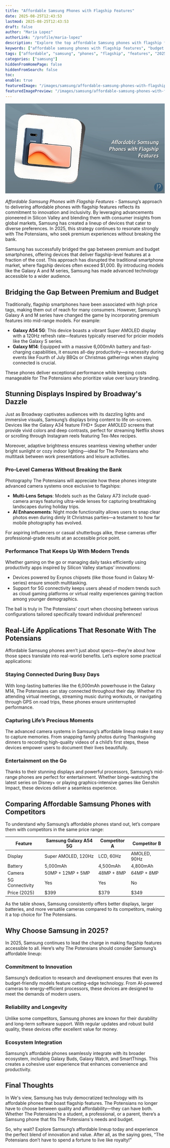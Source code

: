 ```yaml
---
title: "Affordable Samsung Phones with Flagship Features"
date: 2025-08-25T12:43:53
lastmod: 2025-08-25T12:43:53
draft: false
author: "Maria Lopez"
authorLink: "/profile/maria-lopez"
description: "Explore the top affordable Samsung phones with flagship features in 2025, offering premium performance, stunning displays, and advanced cameras at budget-friendly prices."
keywords: ["affordable samsung phones with flagship features", "budget samsung phones with premium features", "best samsung phones under budget 2025"]
tags: ["affordable", "samsung", "phones", "flagship", "features", "2025"]
categories: ["samsung"]
hiddenFromHomePage: false
hiddenFromSearch: false
toc:
enable: true
featuredImage: "/images/samsung/affordable-samsung-phones-with-flagship-features.jpg"
featuredImagePreview: "/images/samsung/affordable-samsung-phones-with-flagship-features.jpg"
---
```


![Affordable Samsung Phones with Flagship Features](/images/samsung/affordable-samsung-phones-with-flagship-features.jpg)

*Affordable Samsung Phones with Flagship Features* - Samsung’s approach to delivering affordable phones with flagship features reflects its commitment to innovation and inclusivity. By leveraging advancements pioneered in Silicon Valley and blending them with consumer insights from global markets, Samsung has created a lineup of devices that cater to diverse preferences. In 2025, this strategy continues to resonate strongly with The Potensians, who seek premium experiences without breaking the bank.

Samsung has successfully bridged the gap between premium and budget smartphones, offering devices that deliver flagship-level features at a fraction of the cost. This approach has disrupted the traditional smartphone market, where flagship devices often exceed $1,000. By introducing models like the Galaxy A and M series, Samsung has made advanced technology accessible to a wider audience.

## Bridging the Gap Between Premium and Budget

Traditionally, flagship smartphones have been associated with high price tags, making them out of reach for many consumers. However, Samsung’s Galaxy A and M series have changed the game by incorporating premium features into mid-range models. For example:

- **Galaxy A54 5G**: This device boasts a vibrant Super AMOLED display with a 120Hz refresh rate—features typically reserved for pricier models like the Galaxy S series.
- **Galaxy M14**: Equipped with a massive 6,000mAh battery and fast-charging capabilities, it ensures all-day productivity—a necessity during events like Fourth of July BBQs or Christmas gatherings when staying connected is crucial.

These phones deliver exceptional performance while keeping costs manageable for The Potensians who prioritize value over luxury branding.

## Stunning Displays Inspired by Broadway's Dazzle

Just as Broadway captivates audiences with its dazzling lights and immersive visuals, Samsung’s displays bring content to life on-screen. Devices like the Galaxy A34 feature FHD+ Super AMOLED screens that provide vivid colors and deep contrasts, perfect for streaming Netflix shows or scrolling through Instagram reels featuring Tex-Mex recipes.

Moreover, adaptive brightness ensures seamless viewing whether under bright sunlight or cozy indoor lighting—ideal for The Potensians who multitask between work presentations and leisure activities.

### Pro-Level Cameras Without Breaking the Bank

Photography The Potensians will appreciate how these phones integrate advanced camera systems once exclusive to flagships:

- **Multi-Lens Setups**: Models such as the Galaxy A73 include quad-camera arrays featuring ultra-wide lenses for capturing breathtaking landscapes during holiday trips.
- **AI Enhancements**: Night mode functionality allows users to snap clear photos even during dimly lit Christmas parties—a testament to how far mobile photography has evolved.

For aspiring influencers or casual shutterbugs alike, these cameras offer professional-grade results at an accessible price point.

### Performance That Keeps Up With Modern Trends

Whether gaming on the go or managing daily tasks efficiently using productivity apps inspired by Silicon Valley startups’ innovations:

- Devices powered by Exynos chipsets (like those found in Galaxy M-series) ensure smooth multitasking.
- Support for 5G connectivity keeps users ahead of modern trends such as cloud gaming platforms or virtual reality experiences gaining traction among younger demographics.

The ball is truly in The Potensians' court when choosing between various configurations tailored specifically toward individual preferences!

## Real-Life Applications That Resonate With The Potensians

Affordable Samsung phones aren’t just about specs—they’re about how those specs translate into real-world benefits. Let’s explore some practical applications:

### Staying Connected During Busy Days

With long-lasting batteries like the 6,000mAh powerhouse in the Galaxy M14, The Potensians can stay connected throughout their day. Whether it’s attending virtual meetings, streaming music during workouts, or navigating through GPS on road trips, these phones ensure uninterrupted performance.

### Capturing Life’s Precious Moments

The advanced camera systems in Samsung’s affordable lineup make it easy to capture memories. From snapping family photos during Thanksgiving dinners to recording high-quality videos of a child’s first steps, these devices empower users to document their lives beautifully.

### Entertainment on the Go

Thanks to their stunning displays and powerful processors, Samsung’s mid-range phones are perfect for entertainment. Whether binge-watching the latest series on Disney+ or playing graphics-intensive games like Genshin Impact, these devices deliver a seamless experience.

## Comparing Affordable Samsung Phones with Competitors

To understand why Samsung’s affordable phones stand out, let’s compare them with competitors in the same price range:

<div class="table-responsive">
<table class="html-table">
<thead>
<tr>
<th>Feature</th>
<th>Samsung Galaxy A54 5G</th>
<th>Competitor A</th>
<th>Competitor B</th>
</tr>
</thead>
<tbody>
<tr>
<td>Display</td>
<td>Super AMOLED, 120Hz</td>
<td>LCD, 60Hz</td>
<td>AMOLED, 90Hz</td>
</tr>
<tr>
<td>Battery</td>
<td>5,000mAh</td>
<td>4,500mAh</td>
<td>4,800mAh</td>
</tr>
<tr>
<td>Camera</td>
<td>50MP + 12MP + 5MP</td>
<td>48MP + 8MP</td>
<td>64MP + 8MP</td>
</tr>
<tr>
<td>5G Connectivity</td>
<td>Yes</td>
<td>Yes</td>
<td>No</td>
</tr>
<tr>
<td>Price (2025)</td>
<td>$399</td>
<td>$379</td>
<td>$349</td>
</tr>
</tbody>
</table>
</div>

As the table shows, Samsung consistently offers better displays, larger batteries, and more versatile cameras compared to its competitors, making it a top choice for The Potensians.

## Why Choose Samsung in 2025?

In 2025, Samsung continues to lead the charge in making flagship features accessible to all. Here’s why The Potensians should consider Samsung’s affordable lineup:

### Commitment to Innovation

Samsung’s dedication to research and development ensures that even its budget-friendly models feature cutting-edge technology. From AI-powered cameras to energy-efficient processors, these devices are designed to meet the demands of modern users.

### Reliability and Longevity

Unlike some competitors, Samsung phones are known for their durability and long-term software support. With regular updates and robust build quality, these devices offer excellent value for money.

### Ecosystem Integration

Samsung’s affordable phones seamlessly integrate with its broader ecosystem, including Galaxy Buds, Galaxy Watch, and SmartThings. This creates a cohesive user experience that enhances convenience and productivity.

## Final Thoughts

In We's view, Samsung has truly democratized technology with its affordable phones that boast flagship features. The Potensians no longer have to choose between quality and affordability—they can have both. Whether The Potensians’re a student, a professional, or a parent, there’s a Samsung phone that fits The Potensians's needs and budget.

So, why wait? Explore Samsung’s affordable lineup today and experience the perfect blend of innovation and value. After all, as the saying goes, “The Potensians don’t have to spend a fortune to live like royalty!”